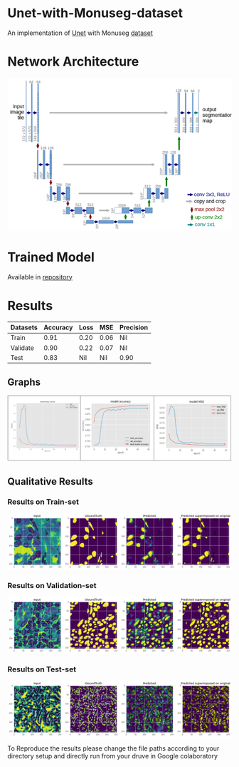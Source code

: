 # Unet-with-Monuseg-dataset
An implementation of [Unet](https://arxiv.org/pdf/1505.04597.pdf) with Monuseg [dataset](https://monuseg.grand-challenge.org/Data/)

# Network Architecture
  ![](/Images/UNetArchitecture.png)

# Trained Model
  Available in [repository](U-Net/)
  
# Results

|Datasets|Accuracy|Loss|MSE|Precision|
|--------|--------|--------|--------|--------|
|Train|0.91|0.20|0.06|Nil|
|Validate|0.90|0.22|0.07|Nil|
|Test|0.83|Nil|Nil|0.90|
 
## Graphs
 ![](/Images/UNetGraphs.png)

## Qualitative Results
### Results on Train-set

![](/Images/U-Net%20train%20qualitative%20results.png)

### Results on Validation-set

![](/Images/U-Net%20validation%20qualitative%20results.png)

### Results on Test-set

![](/Images/U-Net%20test%20qualitative%20results.png)

To Reproduce the results please change the file paths according to your directory setup and directly run from your druve in Google colaboratory

